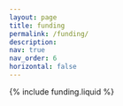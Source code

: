 ```yaml
---
layout: page
title: funding
permalink: /funding/
description:
nav: true
nav_order: 6
horizontal: false
---
```


{% include funding.liquid %}

